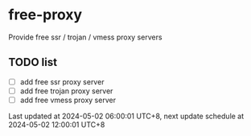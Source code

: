 
# free-proxy
Provide free ssr / trojan / vmess proxy servers


## TODO list
- [ ] add free ssr proxy server
- [ ] add free trojan proxy server
- [ ] add free vmess proxy server

Last updated at 2024-05-02 06:00:01 UTC+8, next update schedule at 2024-05-02 12:00:01 UTC+8

